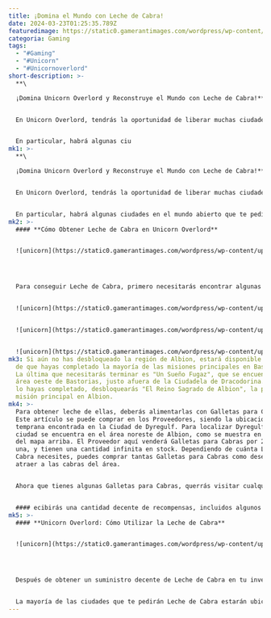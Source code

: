 ```yaml
---
title: ¡Domina el Mundo con Leche de Cabra!
date: 2024-03-23T01:25:35.789Z
featuredimage: https://static0.gamerantimages.com/wordpress/wp-content/uploads/2024/03/unicorn-overlord-goat-milk.jpg?q=50&fit=contain&w=1140&h=&dpr=1.5
categoria: Gaming
tags:
  - "#Gaming"
  - "#Unicorn"
  - "#Unicornoverlord"
short-description: >-
  **\

  ¡Domina Unicorn Overlord y Reconstruye el Mundo con Leche de Cabra!**


  En Unicorn Overlord, tendrás la oportunidad de liberar muchas ciudades y pueblos, y reconstruirlos con el tiempo mediante entregas y la instalación de guardias. A medida que desbloqueas cada nueva ubicación, necesitarán diferentes materiales para restaurar su ciudad, algunos de los cuales requerirán un esfuerzo adicional para obtener.


  En particular, habrá algunas ciu
mk1: >-
  **\

  ¡Domina Unicorn Overlord y Reconstruye el Mundo con Leche de Cabra!**


  En Unicorn Overlord, tendrás la oportunidad de liberar muchas ciudades y pueblos, y reconstruirlos con el tiempo mediante entregas y la instalación de guardias. A medida que desbloqueas cada nueva ubicación, necesitarán diferentes materiales para restaurar su ciudad, algunos de los cuales requerirán un esfuerzo adicional para obtener.


  En particular, habrá algunas ciudades en el mundo abierto que te pedirán que proporciones Leche de Cabra para restaurar el área. Este artículo no se puede comprar fácilmente, sino que requerirá que salgas y consigas algo por tu cuenta. Aquí te explicamos cómo puedes conseguir un poco de Leche de Cabra.
mk2: >-
  #### **Cómo Obtener Leche de Cabra en Unicorn Overlord**


  ![unicorn](https://static0.gamerantimages.com/wordpress/wp-content/uploads/2024/03/unicorn-overlord-wild-goats.jpg?q=50&fit=crop&w=1500&dpr=1.5 "unicorn")




  Para conseguir Leche de Cabra, primero necesitarás encontrar algunas cabras en el juego. Estos animales aparecerán en la región de Albion, donde también desbloquearás el último conjunto de grabados en piedra. Cada vez que liberes una ciudad en Albion, las cabras comenzarán a aparecer alrededor del área.


  ![unicorn](https://static0.gamerantimages.com/wordpress/wp-content/uploads/2024/03/unicorn-overlord-dyregulf-town-map.jpg?q=50&fit=contain&w=750&h=415&dpr=1.5 "unicorn")


  ![unicorn](https://static0.gamerantimages.com/wordpress/wp-content/uploads/2024/03/unicorn-overlord-dyregulf-town.jpg?q=50&fit=contain&w=750&h=415&dpr=1.5 "unicorn")


  ![unicorn](https://static0.gamerantimages.com/wordpress/wp-content/uploads/2024/03/unicorn-overlord-goat-biscuit.jpg?q=50&fit=contain&w=750&h=415&dpr=1.5 "unicorn")
mk3: Si aún no has desbloqueado la región de Albion, estará disponible después
  de que hayas completado la mayoría de las misiones principales en Bastorias.
  La última que necesitarás terminar es "Un Sueño Fugaz", que se encuentra en el
  área oeste de Bastorias, justo afuera de la Ciudadela de Dracodorina. Cuando
  lo hayas completado, desbloquearás "El Reino Sagrado de Albion", la primera
  misión principal en Albion.
mk4: >-
  Para obtener leche de ellas, deberás alimentarlas con Galletas para Cabras.
  Este artículo se puede comprar en los Proveedores, siendo la ubicación más
  temprana encontrada en la Ciudad de Dyregulf. Para localizar Dyregulf, la
  ciudad se encuentra en el área noreste de Albion, como se muestra en la imagen
  del mapa arriba. El Proveedor aquí venderá Galletas para Cabras por 200 G cada
  una, y tienen una cantidad infinita en stock. Dependiendo de cuánta Leche de
  Cabra necesites, puedes comprar tantas Galletas para Cabras como desees para
  atraer a las cabras del área.


  Ahora que tienes algunas Galletas para Cabras, querrás visitar cualquiera de las ciudades en Albion que hayas liberado y acercarte a una cabra. Desde aquí, recibirás una indicación con dos opciones: Ofrecer una galleta para cabra, o alejarte. Querrás ofrecerle la golosina a la cabra, y luego obtendrás un poco de Leche de Cabra a cambio. Esta cabra se alejará, pero puedes ofrecer galletas a cualquiera de las otras cabras restantes en el área.


  #### ecibirás una cantidad decente de recompensas, incluidos algunos Fondos de Guerra y Honores.
mk5: >-
  #### **Unicorn Overlord: Cómo Utilizar la Leche de Cabra**


  ![unicorn](https://static0.gamerantimages.com/wordpress/wp-content/uploads/2024/03/unicorn-overlord-albion-goat.jpg?q=50&fit=crop&w=1500&dpr=1.5 "unicorn")




  Después de obtener un suministro decente de Leche de Cabra en tu inventario, hay una forma en que puedes usar este artículo a tu favor: entregándolo a ciudades y pueblos necesitados. Esto puede ser a través de Solicitudes de Restauración para arreglar una ciudad o Solicitudes Auxiliares para proporcionar apoyo adicional.


  La mayoría de las ciudades que te pedirán Leche de Cabra estarán ubicadas dentro de la región de Albion, así que no tendrás que preocuparte por obtener el artículo si aún estás al principio del juego. Sin embargo, una vez que entregues Leche de Cabra a estas ciudades, r
---
```

